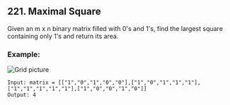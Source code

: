 ## 221. Maximal Square

Given an m x n binary matrix filled with 0's and 1's, find the largest square containing only 1's and return its area.

### Example:
![Grid picture](https://assets.leetcode.com/uploads/2020/11/26/max1grid.jpg)

```
Input: matrix = [["1","0","1","0","0"],["1","0","1","1","1"],["1","1","1","1","1"],["1","0","0","1","0"]]
Output: 4
```
